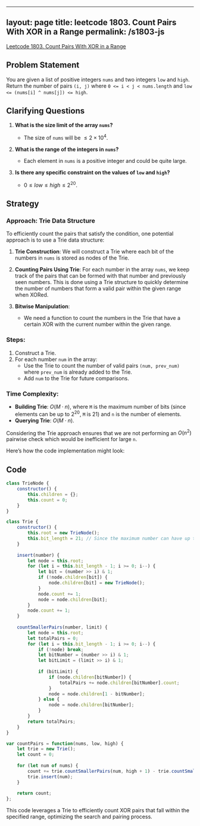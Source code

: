 
---
layout: page
title: leetcode 1803. Count Pairs With XOR in a Range
permalink: /s1803-js
---
[Leetcode 1803. Count Pairs With XOR in a Range](https://algoadvance.github.io/algoadvance/l1803)
## Problem Statement

You are given a list of positive integers `nums` and two integers `low` and `high`. Return the number of pairs `(i, j)` where `0 <= i < j < nums.length` and `low <= (nums[i] ^ nums[j]) <= high`.

## Clarifying Questions

1. **What is the size limit of the array `nums`?**
   - The size of `nums` will be $\leq 2 \times 10^4$.
 
2. **What is the range of the integers in `nums`?**
   - Each element in `nums` is a positive integer and could be quite large.

3. **Is there any specific constraint on the values of `low` and `high`?**
   - $0 \leq low \leq high \leq 2^{20}$.

## Strategy

### Approach: Trie Data Structure

To efficiently count the pairs that satisfy the condition, one potential approach is to use a Trie data structure:

1. **Trie Construction**: We will construct a Trie where each bit of the numbers in `nums` is stored as nodes of the Trie.

2. **Counting Pairs Using Trie**: For each number in the array `nums`, we keep track of the pairs that can be formed with that number and previously seen numbers. This is done using a Trie structure to quickly determine the number of numbers that form a valid pair within the given range when XORed.

3. **Bitwise Manipulation**:
   - We need a function to count the numbers in the Trie that have a certain XOR with the current number within the given range.

### Steps:

1. Construct a Trie.
2. For each number `num` in the array:
   - Use the Trie to count the number of valid pairs `(num, prev_num)` where `prev_num` is already added to the Trie.
   - Add `num` to the Trie for future comparisons.

### Time Complexity:
- **Building Trie**: $O(M \cdot n)$, where `M` is the maximum number of bits (since elements can be up to $2^{20}$, `M` is 21) and `n` is the number of elements.
- **Querying Trie**: $O(M \cdot n)$.

Considering the Trie approach ensures that we are not performing an $O(n^2)$ pairwise check which would be inefficient for large `n`.

Here’s how the code implementation might look:

## Code
```javascript
class TrieNode {
    constructor() {
        this.children = {};
        this.count = 0;
    }
}

class Trie {
    constructor() {
        this.root = new TrieNode();
        this.bit_length = 21; // Since the maximum number can have up to 21 bits (2^20)
    }
    
    insert(number) {
        let node = this.root;
        for (let i = this.bit_length - 1; i >= 0; i--) {
            let bit = (number >> i) & 1;
            if (!node.children[bit]) {
                node.children[bit] = new TrieNode();
            }
            node.count += 1;
            node = node.children[bit];
        }
        node.count += 1;
    }
    
    countSmallerPairs(number, limit) {
        let node = this.root;
        let totalPairs = 0;
        for (let i = this.bit_length - 1; i >= 0; i--) {
            if (!node) break;
            let bitNumber = (number >> i) & 1;
            let bitLimit = (limit >> i) & 1;
            
            if (bitLimit) {
                if (node.children[bitNumber]) {
                    totalPairs += node.children[bitNumber].count;
                }
                node = node.children[1 - bitNumber];
            } else {
                node = node.children[bitNumber];
            }
        }
        return totalPairs;
    }
}

var countPairs = function(nums, low, high) {
    let trie = new Trie();
    let count = 0;
    
    for (let num of nums) {
        count += trie.countSmallerPairs(num, high + 1) - trie.countSmallerPairs(num, low);
        trie.insert(num);
    }
    
    return count;
};
```

This code leverages a Trie to efficiently count XOR pairs that fall within the specified range, optimizing the search and pairing process.